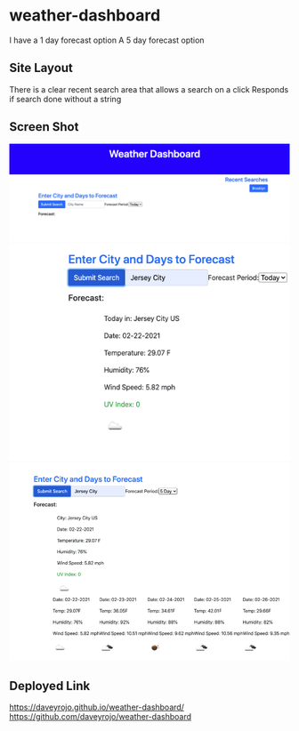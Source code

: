 # weather-dashboard
I have a 1 day forecast option
A 5 day forecast option

## Site Layout
There is a clear recent search area that allows a search on a click
Responds if search done without a string

## Screen Shot

![weather-dashboard](assets/img/searchhistory.png)
![weather-dashboard](assets/img/oneday.png)
![weather-dashboard](assets/img/5dayforecast.png)

## Deployed Link

https://daveyrojo.github.io/weather-dashboard/
https://github.com/daveyrojo/weather-dashboard

